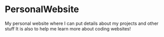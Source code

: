 # PersonalWebsite
My personal website where I can put details about my projects and other stuff 
It is also to help me learn more about coding websites!
